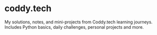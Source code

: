 # coddy.tech
My solutions, notes, and mini-projects from Coddy.tech learning journeys. Includes Python basics, daily challenges, personal projects and more.
